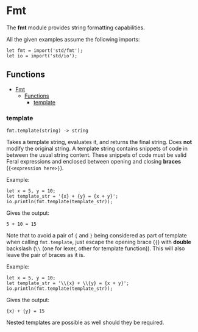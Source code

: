 # Fmt

The **fmt** module provides string formatting capabilities.

All the given examples assume the following imports:
```
let fmt = import('std/fmt');
let io = import('std/io');
```

## Functions
- [Fmt](#fmt)
  - [Functions](#functions)
    - [template](#template)

### template
```
fmt.template(string) -> string
```
Takes a template string, evaluates it, and returns the final string. Does **not** modify the original string.
A template string contains snippets of code in between the usual string content. These snippets of code must be valid Feral expressions and enclosed between opening and closing **braces** (`{<expression here>}`).

Example:
```
let x = 5, y = 10;
let template_str = '{x} + {y} = {x + y}';
io.println(fmt.template(template_str));
```

Gives the output:
```
5 + 10 = 15
```

Note that to avoid a pair of `{` and `}` being considered as part of template when calling `fmt.template`, just escape the opening brace (`{`) with **double** backslash (`\\` (one for lexer, other for template function)). This will also leave the pair of braces as it is.

Example:
```
let x = 5, y = 10;
let template_str = '\\{x} + \\{y} = {x + y}';
io.println(fmt.template(template_str));
```

Gives the output:
```
{x} + {y} = 15
```

Nested templates are possible as well should they be required.